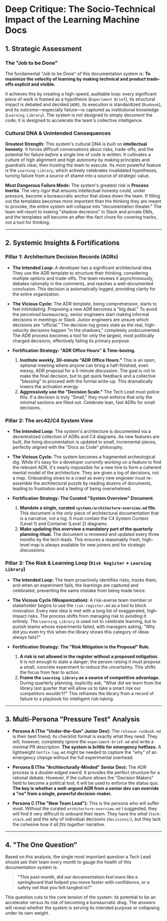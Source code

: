 # Deep Critique: The Socio-Technical Impact of the Learning Machine Docs

## 1. Strategic Assessment

### The "Job to be Done"

The fundamental "Job to be Done" of this documentation system is: **To maximize the velocity of learning by making technical and product trade-offs explicit and visible.**

It achieves this by creating a high-speed, auditable loop: every significant piece of work is framed as a hypothesis (`Experiment Brief`), its structural impact is debated and decided (`ADR`), its execution is standardized (`Runbook`), and its outcome—especially failure—is captured as institutional knowledge (`Learning Library`). The system is not designed to simply *document* the code; it is designed to accelerate the team's collective intelligence.

### Cultural DNA & Unintended Consequences

**Greatest Strength:** This system's cultural DNA is built on **intellectual honesty**. It forces difficult conversations about risks, trade-offs, and the potential for failure *before* a single line of code is written. It cultivates a culture of high alignment and high autonomy by making principles and guardrails clear, then trusting the team to execute. Its most powerful feature is the `Learning Library`, which actively celebrates invalidated hypotheses, turning failure from a source of shame into a source of strategic value.

**Most Dangerous Failure Mode:** The system's greatest risk is **Process Inertia**. The very rigor that ensures intellectual honesty could, under pressure, become a bureaucratic anchor that slows down the team. If filling out the templates becomes more important than the thinking they are meant to provoke, the entire system will collapse into "documentation theater." The team will resort to making "shadow decisions" in Slack and private DMs, and the templates will become an after-the-fact chore for covering tracks, not a tool for thinking.

---

## 2. Systemic Insights & Fortifications

### Pillar 1: Architecture Decision Records (ADRs)

*   **The Intended Loop:** A developer has a significant architectural idea. They use the ADR template to structure their thinking, considering multiple options and trade-offs. The team reviews it asynchronously, debates rationally in the comments, and reaches a well-documented conclusion. This decision is automatically logged, providing clarity for the entire organization.

*   **The Vicious Cycle:** The ADR template, being comprehensive, starts to feel intimidating. Proposing a new ADR becomes a "big deal." To avoid the perceived bureaucracy, senior engineers start making informal decisions in meetings or Slack. Junior engineers are unsure which decisions are "official." The decision log grows stale as the real, high-velocity decisions happen "in the shadows," completely undocumented. The ADR process becomes a tool for only the largest, most politically charged decisions, effectively failing its primary purpose.

*   **Fortification Strategy: "ADR Office Hours" & Time-boxing.**
    1.  **Institute weekly, 30-minute "ADR Office Hours."** This is an open, optional meeting where anyone can bring a half-finished, even messy, ADR proposal for a 5-minute discussion. The goal is not to make the final decision, but to get quick feedback and a collective "blessing" to proceed with the formal write-up. This dramatically lowers the activation energy.
    2.  **Aggressively use the "Decision Scale."** The Tech Lead must police this. If a decision is truly "Small," they must enforce that only the minimal sections are filled out. Celebrate lean, fast ADRs for small decisions.

### Pillar 2: The arc42/C4 System View

*   **The Intended Loop:** The system's architecture is documented via a decentralized collection of ADRs and C4 diagrams. As new features are built, the living documentation is updated in small, incremental pieces, perfectly aligned with the "Docs as Code" philosophy.

*   **The Vicious Cycle:** The system becomes a fragmented archeological dig. While it's easy for a developer *currently working* on a feature to find the relevant ADR, it's nearly impossible for a new hire to form a coherent mental model of the architecture. They are given a log of decisions, not a map. Onboarding slows to a crawl as every new engineer must re-assemble the architectural puzzle by reading dozens of documents, leading to frustration and a feeling of being overwhelmed.

*   **Fortification Strategy: The Curated "System Overview" Document.**
    1.  **Mandate a single, curated `systems/architecture-overview.md` file.** This document is the *only* piece of architectural documentation that is a narrative, not a log. It must contain the C4 System Context (Level 1) and Container (Level 2) diagrams.
    2.  **Make updating this overview a mandatory part of the quarterly planning ritual.** The document is reviewed and updated every three months by the tech leads. This ensures a reasonably fresh, high-level map is always available for new joiners and for strategic discussions.

### Pillar 3: The Risk & Learning Loop (`Risk Register` + `Learning Library`)

*   **The Intended Loop:** The team proactively identifies risks, tracks them, and when an experiment fails, the learnings are captured and celebrated, preventing the same mistake from being made twice.

*   **The Vicious Cycle (Weaponization):** A risk-averse team member or stakeholder begins to use the `risk-register.md` as a tool to block innovation. Every new idea is met with a long list of exaggerated, high-impact risks. The process shifts from managing risk to avoiding it entirely. The `Learning Library` is used not to celebrate learning, but to punish teams whose experiments failed, with managers asking, "Why did you even try this when the library shows this category of ideas always fails?"

*   **Fortification Strategy: The "Risk Mitigation is the Proposal" Rule.**
    1.  **A risk is not allowed in the register without a proposed mitigation.** It is not enough to state a danger; the person raising it must propose a small, concrete experiment to reduce the uncertainty. This shifts the focus from fear to action.
    2.  **Frame the `Learning Library` as a source of competitive advantage.** During quarterly planning, explicitly ask, "What did we learn from the library last quarter that will allow us to take a smart risk our competitors wouldn't?" This reframes the library from a record of failure to a playbook for intelligent risk-taking.

---

## 3. Multi-Persona "Pressure Test" Analysis

*   **Persona A (The "Under-the-Gun" Junior Dev):** The `release-runbook.md` is their best friend; its checklist format is exactly what they need. They will, however, completely ignore the `experiment-brief.md` and write a minimal PR description. **The system is brittle for emergency hotfixes.** A lightweight `hotfix-log.md` might be needed to capture the "why" of an emergency change without the full experimental overhead.

*   **Persona B (The "Architecturally-Minded" Senior Dev):** The ADR process is a double-edged sword. It provides the perfect structure for a rational debate. However, if the culture allows the "Decision Makers" field to become a political tool, it will be used to enforce the status quo. **The key is whether a well-argued ADR from a senior dev can override a "no" from a single, powerful decision-maker.**

*   **Persona C (The "New Team Lead"):** This is the persona who will suffer most. Without the curated `architecture-overview.md` I suggested, they will find it very difficult to onboard their team. They have the *what* (`tech-stack.md`) and the *why* of individual decisions (`decisions/`), but they lack the cohesive *how it all fits together* narrative.

---

## 4. "The One Question"

Based on this analysis, the single most important question a Tech Lead should ask their team every month to gauge the health of this documentation system is:

> **"This past month, did our documentation feel more like a springboard that helped you move faster with confidence, or a safety net that you felt tangled in?"**

This question cuts to the core tension of the system: its potential to be an accelerator versus its risk of becoming a bureaucratic drag. The answers will reveal whether the system is serving its intended purpose or collapsing under its own weight.
